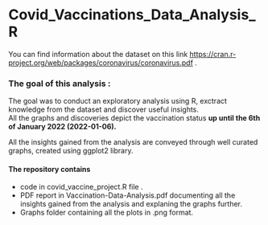 # Covid_Vaccinations_Data_Analysis_R

You can find information about the dataset on this link https://cran.r-project.org/web/packages/coronavirus/coronavirus.pdf . 

### The goal of this analysis :
The goal was to conduct an exploratory analysis using R, exctract knowledge from the dataset and discover useful insights.  
All the graphs and discoveries depict the vaccination status **up until the 6th of January 2022 (2022-01-06).**

All the insights gained from the analysis are conveyed through well curated graphs, created using ggplot2 library. 


#### The repository contains 
- code in covid_vaccine_project.R  file .
- PDF report in  Vaccination-Data-Analysis.pdf documenting all the insights gained from the analysis and explaning the graphs further.
- Graphs folder containing all the plots in .png format.
